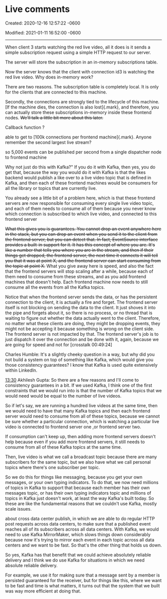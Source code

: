 # Live comments 

Created: 2020-12-16 12:57:22 -0600

Modified: 2021-01-11 16:52:00 -0600

---

When client 3 starts watching the red live video, all it does is it sends a simple subscription request using a simple HTTP request to our server.



The server will store the subscription in an in-memory subscriptions table.



Now the server knows that the client with connection id3 is watching the red live video. Why does in-memory work?



There are two reasons. The subscription table is completely local. It is only for the clients that are connected to this machine.



Secondly, the connections are strongly tied to the lifecycle of this machine. [If the machine dies, the connection is also lost]{.mark}, and therefore, you can actually store these subscriptions in-memory inside these frontend nodes. ~~We'll talk a little bit more about this later.~~





Callback function ?





able to get to [100k connections per frontend machine]{.mark}. Anyone remember the second largest live stream?



so 5,000 events can be published per second from a single dispatcher node to frontend machine





Why not just do this with Kafka?" If you do it with Kafka, then yes, you do get that, because the way you would do it with Kafka is that the likes backend would publish a like over to a live video topic that is defined in Kafka, and then each of these frontend machines would be consumers for all the library or topics that are currently live.



You already see a little bit of a problem here, which is that these frontend servers are now responsible for consuming every single live video topic, and each of them needs to consume all of them because you never know which connection is subscribed to which live video, and connected to this frontend server



~~What this gives you is guarantees. You cannot drop an event anywhere here in the stack, but you can drop an event when you send it to the client from the frontend server, but you can detect that. In fact, EventSource interface provides a built-in support for it. It has this concept of where you are. It's like a number that tells you where you are in the stream, and then if their things get dropped, the frontend server, the next time it connects it will tell you that it was at point X, and the frontend server can start consuming from the topic at point X.~~ What you give away here is speed, and also the fact that the frontend servers will stop scaling after a while, because each of them need to consume from these streams, and as you add frontend machines that doesn't help. Each frontend machine now needs to still consume all the events from all the Kafka topics.





Notice that when the frontend server sends the data, or has the persistent connection to the client, it is actually a fire and forget. The frontend server itself is not blocking on sending the data to the client. It just shoves it into the pipe and forgets about it, so there is no process, or no thread that is waiting to figure out whether the data actually went to the client. Therefore, no matter what these clients are doing, they might be dropping events, they might not be accepting it because something is wrong on the client side. The frontend server is not impacted by that. The frontend server's job is to just dispatch it over the connection and be done with it, again, because we are going for speed and not for [crosstalk 00:49:24]







Charles Humble: It's a slightly cheeky question in a way, but why did you not build a system on top of something like Kafka, which would give you those consistency guarantees? I know that Kafka is used quite extensively within LinkedIn.

[13:30](javascript:void(0);) Akhilesh Gupta: So there are a few reasons and I'll come to consistency guarantees in a bit. If we used Kafka, I think one of the first constraints that we would run into is that the number of Kafka topics that we would need would be equal to the number of live videos.

So if let's say, we are running a hundred live videos at the same time, then we would need to have that many Kafka topics and then each frontend server would need to consume from all of these topics, because we cannot be sure whether a particular connection, which is watching a particular live video is connected to frontend server one ,or frontend server two.

If consumption can't keep up, then adding more frontend servers doesn't help because even if you add more frontend servers, it still needs to consume from all of these Kafka topics at the same time.

Then, live video is what we call a broadcast topic because there are many subscribers for the same topic, but we also have what we call personal topics where there's one subscriber per topic.

So we do this for things like messaging, because you get your own messages, or your own typing indicators. To do that, we now need millions of topics in Kafka to support that because each member has their own messages topic, or has their own typing indicators topic and millions of topics in Kafka just doesn't work, at least the way Kafka's built today. So these are like the fundamental reasons that we couldn't use Kafka, mostly scale issues.



about cross data center publish, in which we are able to do regular HTTP post requests across data centers, to make sure that a published event reaches all of its subscribers across all data centers. With Kafka, we would need to use Kafka MirrorMaker, which slows things down considerably because now it's trying to mirror each event in each topic across all data centers and we want to be fast. So that's the other thing that holds us down.

So yes, Kafka has that benefit that we could achieve absolutely reliable delivery and I think we do use Kafka for situations in which we need absolute reliable delivery.

For example, we use it for making sure that a message sent by a member is persisted guaranteed for the receiver, but for things like this, where we want to be fast and time is what matters, it turns out that the system that we built was way more efficient at doing that.


